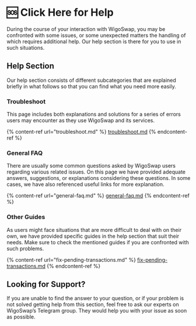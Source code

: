 # 🆘 Click Here for Help

During the course of your interaction with WigoSwap, you may be confronted with some issues, or some unexpected matters the handling of which requires additional help. Our help section is there for you to use in such situations.&#x20;

## **Help Section**

Our help section consists of different subcategories that are explained briefly in what follows so that you can find what you need more easily.&#x20;

### **Troubleshoot**

This page includes both explanations and solutions for a series of errors users may encounter as they use WigoSwap and its services.

{% content-ref url="troubleshoot.md" %}
[troubleshoot.md](troubleshoot.md)
{% endcontent-ref %}

### **General FAQ**

There are usually some common questions asked by WigoSwap users regarding various related issues. On this page we have provided adequate answers, suggestions, or explanations considering these questions. In some cases, we have also referenced useful links for more explanation.&#x20;

{% content-ref url="general-faq.md" %}
[general-faq.md](general-faq.md)
{% endcontent-ref %}

### **Other Guides**

As users might face situations that are more difficult to deal with on their own, we have provided specific guides in the help section that suit their needs. Make sure to check the mentioned guides if you are confronted with such problems.&#x20;

{% content-ref url="fix-pending-transactions.md" %}
[fix-pending-transactions.md](fix-pending-transactions.md)
{% endcontent-ref %}

## **Looking for Support?**

If you are unable to find the answer to your question, or if your problem is not solved getting help from this section, feel free to ask our experts on WigoSwap’s Telegram group. They would help you with your issue as soon as possible.          &#x20;
